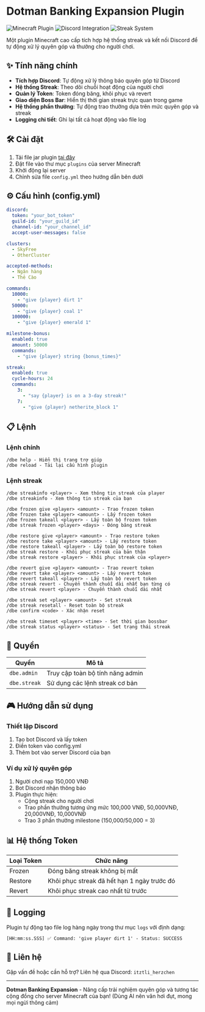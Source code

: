 # Dotman Banking Expansion Plugin

![Minecraft Plugin](https://img.shields.io/badge/Minecraft-1.20+-brightgreen) ![Discord Integration](https://img.shields.io/badge/Discord-Integrated-blue) ![Streak System](https://img.shields.io/badge/Streak-System-orange)

Một plugin Minecraft cao cấp tích hợp hệ thống streak và kết nối Discord để tự động xử lý quyên góp và thưởng cho người chơi.

## ✨ Tính năng chính

- **Tích hợp Discord**: Tự động xử lý thông báo quyên góp từ Discord
- **Hệ thống Streak**: Theo dõi chuỗi hoạt động của người chơi
- **Quản lý Token**: Token đóng băng, khôi phục và revert
- **Giao diện Boss Bar**: Hiển thị thời gian streak trực quan trong game
- **Hệ thống phần thưởng**: Tự động trao thưởng dựa trên mức quyên góp và streak
- **Logging chi tiết**: Ghi lại tất cả hoạt động vào file log

## 🛠️ Cài đặt

1. Tải file jar plugin [tại đây](https://github.com/Herzchens/DotmanBankingExpansion/tree/main/plugin)
2. Đặt file vào thư mục `plugins` của server Minecraft
3. Khởi động lại server
4. Chỉnh sửa file `config.yml` theo hướng dẫn bên dưới

## ⚙️ Cấu hình (config.yml)

```yaml
discord:
  token: "your_bot_token"
  guild-id: "your_guild_id"
  channel-id: "your_channel_id"
  accept-user-messages: false

clusters:
  - SkyFree
  - OtherCluster

accepted-methods:
  - Ngân hàng
  - Thẻ Cào

commands:
  10000:
    - "give {player} dirt 1"
  50000:
    - "give {player} coal 1"
  100000:
    - "give {player} emerald 1"

milestone-bonus:
  enabled: true
  amount: 50000
  commands:
    - "give {player} string {bonus_times}"

streak:
  enabled: true
  cycle-hours: 24
  commands:
    3:
      - "say {player} is on a 3-day streak!"
    7:
      - "give {player} netherite_block 1"
```

## 📋 Lệnh

### Lệnh chính
```
/dbe help - Hiển thị trang trợ giúp
/dbe reload - Tải lại cấu hình plugin
```

### Lệnh streak
```
/dbe streakinfo <player> - Xem thông tin streak của player
/dbe streakinfo - Xem thông tin streak của bạn

/dbe frozen give <player> <amount> - Trao frozen token
/dbe frozen take <player> <amount> - Lấy frozen token
/dbe frozen takeall <player> - Lấy toàn bộ frozen token
/dbe streak frozen <player> <days> - Đóng băng streak

/dbe restore give <player> <amount> - Trao restore token
/dbe restore take <player> <amount> - Lấy restore token
/dbe restore takeall <player> - Lấy toàn bộ restore token
/dbe streak restore - Khôi phục streak của bản thân
/dbe streak restore <player> - Khôi phục streak của <player>

/dbe revert give <player> <amount> - Trao revert token
/dbe revert take <player> <amount> - Lấy revert token
/dbe revert takeall <player> - Lấy toàn bộ revert token
/dbe streak revert - Chuyển thành chuỗi dài nhất bạn từng có
/dbe streak revert <player> - Chuyển thành chuỗi dài nhất

/dbe streak set <player> <amount> - Set streak
/dbe streak resetall - Reset toàn bộ streak
/dbe confirm <code> - Xác nhận reset

/dbe streak timeset <player> <time> - Set thời gian bossbar
/dbe streak status <player> <status> - Set trạng thái streak
```

## 🔐 Quyền

| Quyền        | Mô tả                            |
|--------------|----------------------------------|
| `dbe.admin`  | Truy cập toàn bộ tính năng admin |
| `dbe.streak` | Sử dụng các lệnh streak cơ bản   |

## 🎮 Hướng dẫn sử dụng

### Thiết lập Discord
1. Tạo bot Discord và lấy token
2. Điền token vào config.yml
3. Thêm bot vào server Discord của bạn

### Ví dụ xử lý quyên góp
1. Người chơi nạp 150,000 VNĐ
2. Bot Discord nhận thông báo
3. Plugin thực hiện:
   - Cộng streak cho người chơi
   - Trao phần thưởng tương ứng mức 100,000 VNĐ, 50,000VNĐ, 20,000VNĐ, 10,000VNĐ
   - Trao 3 phần thưởng milestone (150,000/50,000 = 3)

## 📊 Hệ thống Token

| Loại Token | Chức năng                                   |
|------------|---------------------------------------------|
| Frozen     | Đóng băng streak không bị mất               |
| Restore    | Khôi phục streak đã hết hạn 1 ngày trước đó |
| Revert     | Khôi phục streak cao nhất từ trước          |

## 📜 Logging
Plugin tự động tạo file log hàng ngày trong thư mục `logs` với định dạng:
```
[HH:mm:ss.SSS] ✅ Command: 'give player dirt 1' - Status: SUCCESS
```

## 🤝 Liên hệ

Gặp vấn đề hoặc cần hỗ trợ? Liên hệ qua Discord: `itztli_herzchen`

---
**Dotman Banking Expansion** - Nâng cấp trải nghiệm quyên góp và tương tác cộng đồng cho server Minecraft của bạn! (Dùng AI nên văn hơi đụt, mong mọi ngừi thông cảm)
